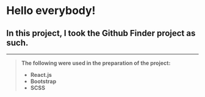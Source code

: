 # Hello everybody!

## In this project, I took the Github Finder project as such.

---

> **The following were used in the preparation of the project:**
>
> - **React.js**
> - **Bootstrap**
> - **SCSS**
